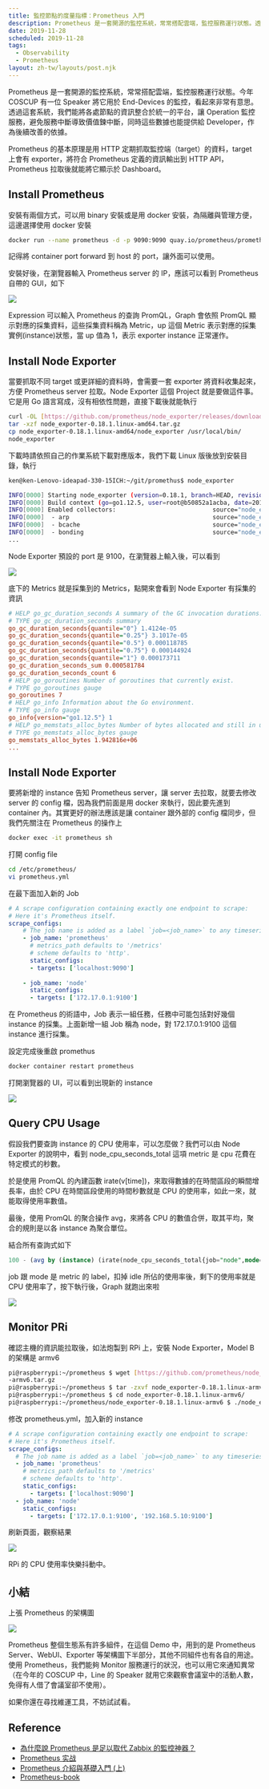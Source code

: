 ```yaml
---
title: 監控節點的度量指標：Prometheus 入門
description: Prometheus 是一套開源的監控系統，常常搭配雲端，監控服務運行狀態。透過這套系統，我們能將各處節點的資訊整合於統一的平台，讓 Operation 監控服務，避免服務中斷導致價值鍊中斷，同時這些數據也能提供給 Developer，作為後續改善的依據。…
date: 2019-11-28
scheduled: 2019-11-28
tags:
  - Observability
  - Prometheus
layout: zh-tw/layouts/post.njk
---
```


Prometheus 是一套開源的監控系統，常常搭配雲端，監控服務運行狀態。今年 COSCUP 有一位 Speaker 將它用於 End-Devices 的監控，看起來非常有意思。透過這套系統，我們能將各處節點的資訊整合於統一的平台，讓 Operation 監控服務，避免服務中斷導致價值鍊中斷，同時這些數據也能提供給 Developer，作為後續改善的依據。

Prometheus 的基本原理是用 HTTP 定期抓取監控端（target）的資料，target 上會有 exporter，將符合 Prometheus 定義的資訊輸出到 HTTP API，Prometheus 拉取後就能將它顯示於 Dashboard。

## Install Prometheus

安裝有兩個方式，可以用 binary 安裝或是用 docker 安裝，為隔離與管理方便，這邊選擇使用 docker 安裝

```bash
docker run --name prometheus -d -p 9090:9090 quay.io/prometheus/prometheus 
```

記得將 container port forward 到 host 的 port，讓外面可以使用。

安裝好後，在瀏覽器輸入 Prometheus server 的 IP，應該可以看到 Prometheus 自帶的 GUI，如下

![](/img/posts/use-prometheus-to-monitor-end-devices/prom-1.png)

Expression 可以輸入 Prometheus 的查詢 PromQL，Graph 會依照 PromQL 顯示對應的採集資料，這些採集資料稱為 Metric，up 這個 Metric 表示對應的採集實例(instance)狀態，當 up 值為 1，表示 exporter instance 正常運作。

## Install Node Exporter

當要抓取不同 target 或更詳細的資料時，會需要一套 exporter 將資料收集起來，方便 Prometheus server 拉取。Node Exporter 這個 Project 就是要做這件事。它是用 Go 語言寫成，沒有相依性問題，直接下載後就能執行

```bash
curl -OL [https://github.com/prometheus/node_exporter/releases/download/v0.18.1/node_exporter-0.18.1.linux-amd64.tar.gz](https://github.com/prometheus/node_exporter/releases/download/v0.18.1/node_exporter-0.18.1.linux-amd64.tar.gz)
tar -xzf node_exporter-0.18.1.linux-amd64.tar.gz
cp node_exporter-0.18.1.linux-amd64/node_exporter /usr/local/bin/
node_exporter
```

下載時請依照自己的作業系統下載對應版本，我們下載 Linux 版後放到安裝目錄，執行

```bash
ken@ken-Lenovo-ideapad-330-15ICH:~/git/promethus$ node_exporter

INFO[0000] Starting node_exporter (version=0.18.1, branch=HEAD, revision=3db77732e925c08f675d7404a8c46466b2ece83e)  source="node_exporter.go:156"                                  
INFO[0000] Build context (go=go1.12.5, user=root@b50852a1acba, date=20190604-16:41:18)  source="node_exporter.go:157"              
INFO[0000] Enabled collectors:                           source="node_exporter.go:97"                         
INFO[0000]  - arp                                        source="node_exporter.go:104"                        
INFO[0000]  - bcache                                     source="node_exporter.go:104"                        
INFO[0000]  - bonding                                    source="node_exporter.go:104"
...
```

Node Exporter 預設的 port 是 9100，在瀏覽器上輸入後，可以看到

![](/img/posts/use-prometheus-to-monitor-end-devices/prom-2.png)

底下的 Metrics 就是採集到的 Metrics，點開來會看到 Node Exporter 有採集的資訊

```ini
# HELP go_gc_duration_seconds A summary of the GC invocation durations.
# TYPE go_gc_duration_seconds summary
go_gc_duration_seconds{quantile="0"} 1.4124e-05
go_gc_duration_seconds{quantile="0.25"} 3.1017e-05
go_gc_duration_seconds{quantile="0.5"} 0.000118785
go_gc_duration_seconds{quantile="0.75"} 0.000144924
go_gc_duration_seconds{quantile="1"} 0.000173711
go_gc_duration_seconds_sum 0.000581784
go_gc_duration_seconds_count 6
# HELP go_goroutines Number of goroutines that currently exist.
# TYPE go_goroutines gauge
go_goroutines 7
# HELP go_info Information about the Go environment.
# TYPE go_info gauge
go_info{version="go1.12.5"} 1
# HELP go_memstats_alloc_bytes Number of bytes allocated and still in use.
# TYPE go_memstats_alloc_bytes gauge
go_memstats_alloc_bytes 1.942816e+06
...
```

## Install Node Exporter

要將新增的 instance 告知 Prometheus server，讓 server 去拉取，就要去修改 server 的 config 檔，因為我們前面是用 docker 來執行，因此要先進到 container 內。其實更好的辦法應該是讓 container 跟外部的 config 檔同步，但我們先關注在 Prometheus 的操作上

```bash
docker exec -it prometheus sh
```

打開 config file

```bash
cd /etc/prometheus/
vi prometheus.yml
```

在最下面加入新的 Job

```yaml
# A scrape configuration containing exactly one endpoint to scrape:
# Here it's Prometheus itself.    
scrape_configs:     
    # The job name is added as a label `job=<job_name>` to any timeseries scraped from this config.       
    - job_name: 'prometheus'          
      # metrics_path defaults to '/metrics'  
      # scheme defaults to 'http'.                          
      static_configs:             
      - targets: ['localhost:9090']
                    
    - job_name: 'node'
      static_configs:
      - targets: ['172.17.0.1:9100']
```

在 Prometheus 的術語中，Job 表示一組任務，任務中可能包括對好幾個 instance 的採集。上面新增一組 Job 稱為 node，對 172.17.0.1:9100 這個 instance 進行採集。

設定完成後重啟 promethus

```bash
docker container restart prometheus
```

打開瀏覽器的 UI，可以看到出現新的 instance

![](/img/posts/use-prometheus-to-monitor-end-devices/prom-3.png)

## Query CPU Usage

假設我們要查詢 instance 的 CPU 使用率，可以怎麼做？我們可以由 Node Exporter 的說明中，看到 node_cpu_seconds_total 這項 metric 是 cpu 花費在特定模式的秒數。

於是使用 PromQL 的內建函數 irate(v[time])，來取得數據的在時間區段的瞬間增長率，由於 CPU 在時間區段使用的時間秒數就是 CPU 的使用率，如此一來，就能取得使用率數值。

最後，使用 PromQL 的聚合操作 avg，來將各 CPU 的數值合併，取其平均，聚合的規則是以各 instance 為聚合單位。

結合所有查詢式如下

```sql
100 - (avg by (instance) (irate(node_cpu_seconds_total{job="node",mode="idle"}[5m])) * 100)
```

job 跟 mode 是 metric 的 label，扣掉 idle 所佔的使用率後，剩下的使用率就是 CPU 使用率了，按下執行後，Graph 就跑出來啦

![](/img/posts/use-prometheus-to-monitor-end-devices/prom-4.png)

## Monitor PRi

確認主機的資訊能拉取後，如法炮製到 RPi 上，安裝 Node Exporter，Model B 的架構是 armv6

```bash
pi@raspberrypi:~/prometheus $ wget [https://github.com/prometheus/node_exporter/releases/download/v0.18.1/node_exporter-0.18.1.linux](https://github.com/prometheus/node_exporter/releases/download/v0.18.1/node_exporter-0.18.1.linux)
-armv6.tar.gz
pi@raspberrypi:~/prometheus $ tar -zxvf node_exporter-0.18.1.linux-armv6.tar.gz
pi@raspberrypi:~/prometheus $ cd node_exporter-0.18.1.linux-armv6/
pi@raspberrypi:~/prometheus/node_exporter-0.18.1.linux-armv6 $ ./node_exporter
```

修改 prometheus.yml，加入新的 instance

```yaml
# A scrape configuration containing exactly one endpoint to scrape:
# Here it's Prometheus itself.
scrape_configs:
  # The job name is added as a label `job=<job_name>` to any timeseries scraped from this config.
  - job_name: 'prometheus'
    # metrics_path defaults to '/metrics'
    # scheme defaults to 'http'.
    static_configs:
      - targets: ['localhost:9090']
  - job_name: 'node'
    static_configs:
      - targets: ['172.17.0.1:9100', '192.168.5.10:9100']
```

刷新頁面，觀察結果

![](/img/posts/use-prometheus-to-monitor-end-devices/prom-5.png)

RPi 的 CPU 使用率快樂抖動中。

## 小結

上張 Prometheus 的架構圖

![](/img/posts/use-prometheus-to-monitor-end-devices/prom-6.jpg)

Prometheus 整個生態系有許多組件，在這個 Demo 中，用到的是 Prometheus Server、WebUI、Exporter 等架構圖下半部分，其他不同組件也有各自的用途。使用 Prometheus，我們能夠 Monitor 服務運行的狀況，也可以用它來通知異常（在今年的 COSCUP 中，Line 的 Speaker 就用它來觀察會議室中的活動人數，免得有人借了會議室卻不使用）。

如果你還在尋找維運工具，不妨試試看。

## Reference

- [為什麼說 Prometheus 是足以取代 Zabbix 的監控神器？](https://zhuanlan.zhihu.com/p/91215371)
- [Prometheus 实战](https://songjiayang.gitbooks.io/prometheus/content/)
- [Prometheus 介紹與基礎入門 (上)](https://www.inwinstack.com/2018/11/14/prometheus-introduction-1/)
- [Prometheus-book](https://yunlzheng.gitbook.io/prometheus-book/)
